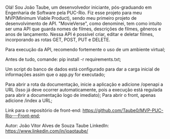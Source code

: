 Olá! Sou João Taube, um desenvolvedor iniciante, pós-graduando em Engenharia de Software pela PUC-Rio. Fiz esse projeto para meu MVP(Minimum Viable Product), sendo meu primeiro projeto de desenvolvimento de API. "MovieVerse", como denominei, tem como intuito ser uma API que guarda nomes de filmes, descrições de filmes, gêneros e anos de lançamento. Nessa API é possível criar, editar e deletar filmes, incorporando as rotas GET, POST, PUT e DELETE.

Para execução da API, recomendo fortemente o uso de um ambiente virtual;

Antes de tudo, comande: pip install -r requirements.txt;

Um script do banco de dados está configurado para dar a carga inicial de informações assim que o app.py for executado;

Para abrir a rota da documentação, inicie a aplicação e adicione /openapi a URL (Isso já deve ocorrer automaticamente, pois a execução está regulada para abrir a documentação logo de imediato);
Para abrir o front, apenas adicione /index a URL;

Link para o repositório de front-end: https://github.com/Taube0/MVP-PUC-Rio---Front-end;

Autor: João Vitor Alves de Souza Taube LinkedIn: https://www.linkedin.com/in/joaotaube/
